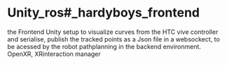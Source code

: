 # Unity_ros#_hardyboys_frontend
the Frontend Unity setup to visualize curves from the HTC vive controller and serialise, publish the tracked points as a Json file in a websockect, to be acessed by the robot pathplanning in the backend environment.
OpenXR, XRinteraction manager
